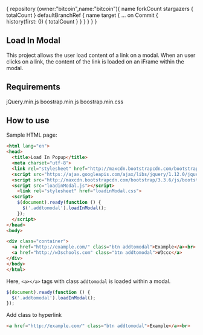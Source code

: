 {
  repository (owner:"bitcoin",name:"bitcoin"){
        name
        forkCount
        stargazers {
            totalCount
        }
        defaultBranchRef {
            name
            target {
                ... on Commit {        
                    history(first: 0) {
                        totalCount
                    }
                }
            }
        }
    }
}

## Load In Modal
This project allows the user load content of a link on a modal. When an user clicks on a link, the content of the link is loaded on an iFrame within the modal. 

## Requirements
jQuery.min.js
boostrap.min.js
boostrap.min.css

## How to use

Sample HTML page: 

```html
<html lang="en">
<head>
  <title>Load In Popup</title>
  <meta charset="utf-8">
  <link rel="stylesheet" href="http://maxcdn.bootstrapcdn.com/bootstrap/3.3.6/css/bootstrap.min.css">
  <script src="https://ajax.googleapis.com/ajax/libs/jquery/1.12.0/jquery.min.js"></script>
  <script src="http://maxcdn.bootstrapcdn.com/bootstrap/3.3.6/js/bootstrap.min.js"></script>
  <script src="loadinModal.js"></script>
    <link rel="stylesheet" href="loadinModal.css">
  <script>
    $(document).ready(function () {
      $('.addtomodal').loadInModal();
    });
  </script>
</head>
<body>

<div class="container">
  <a href="http://example.com/" class="btn addtomodal">Example</a><br>
  <a href="http://w3schools.com" class="btn addtomodal">W3ccc</a>
</div>
</body>
</html>
```

Here, `<a></a>` tags with class `addtomodal` is loaded within a modal. 
```js
$(document).ready(function () {
  $('.addtomodal').loadInModal();
});
```

Add class to hyperlink

```html
<a href="http://example.com/" class="btn addtomodal">Example</a><br>
```
